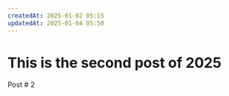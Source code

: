 ```yaml
---
createdAt: 2025-01-02 05:15
updatedAt: 2025-01-04 05:50
---
```


# This is the second post of 2025

Post # 2
